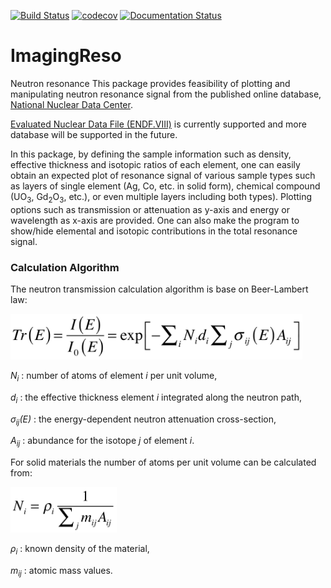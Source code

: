 [![Build Status](https://travis-ci.org/ornlneutronimaging/ImagingReso.svg?branch=master)](https://travis-ci.org/ornlneutronimaging/ImagingReso)
[![codecov](https://codecov.io/gh/ornlneutronimaging/ImagingReso/branch/master/graph/badge.svg)](https://codecov.io/gh/ornlneutronimaging/ImagingReso)
[![Documentation Status](https://readthedocs.org/projects/imagingreso/badge/?version=latest)](http://imagingreso.readthedocs.io/en/latest/?badge=latest)

# ImagingReso

Neutron resonance This package provides feasibility of plotting and manipulating 
neutron resonance signal from the published online database,
[National Nuclear Data Center](http://www.nndc.bnl.gov/).

[Evaluated Nuclear Data File (ENDF.VIII)](http://www.nndc.bnl.gov/exfor/endf00.jsp) 
is currently supported and more database will be supported in the future.

In this package, by defining the sample information such as density, effective thickness and isotopic ratios of each element,
one can easily obtain an expected plot of resonance signal of various sample types 
such as layers of single element (Ag, Co, etc. in solid form),
chemical compound (UO<sub>3</sub>, Gd<sub>2</sub>O<sub>3</sub>, etc.), or even multiple layers including both types). 
Plotting options such as transmission or attenuation as y-axis and energy or wavelength as x-axis are provided. 
One can also make the program to show/hide elemental and isotopic contributions in the total resonance signal.

### Calculation Algorithm

The neutron transmission calculation algorithm is base on Beer-Lambert law:

<img src="documentation/source/_static/Beer_lambert_law_1.png" width=467 height=73 />

*N<sub>i</sub>* : number of atoms of element *i* per unit volume, 

*d<sub>i</sub>* : the effective thickness element *i* integrated along the neutron path, 

*σ<sub>ij</sub>(E)* : the energy-dependent neutron attenuation cross-section, 

*A<sub>ij</sub>* : abundance for the isotope *j* of element *i*. 


For solid materials the number of atoms per unit volume can be calculated from:

<img src="documentation/source/_static/Beer_lambert_law_2.png" width=170 height=73 />

*ρ<sub>i</sub>* : known density of the material,

*m<sub>ij</sub>* : atomic mass values.




